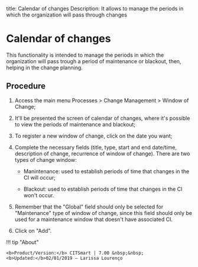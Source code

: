 title: Calendar of changes
Description: It allows to manage the periods in which the organization will pass through changes
# Calendar of changes

This functionality is intended to manage the periods in which the organization will pass trough a period of maintenance or blackout, then, helping in the change planning.

Procedure
------------

1.  Access the main menu Processes \>
    Change Management \> Window of Change;

2.  It'll be presented the screen of calendar of changes, where it's possible to view
    the periods of maintenance and blackout;

3.  To register a new window of change, click on the date you want;

4.  Complete the necessary fields (title, type, start and end date/time,
    description of change, recurrence of window of change).
    There are two types of change window:

    -   Manintenance: used to establish periods of time that changes in the
    CI will occur;

    -   Blackout: used to establish periods of time that changes in the CI
    won't occur.

5.  Remember that the "Global" field should only be selected for "Maintenance" type
    of window of change, since this field should only be used for a maintenance window
    that doesn't have associated CI.

6.  Click on "Add".

!!! tip "About"

    <b>Product/Version:</b> CITSmart | 7.00 &nbsp;&nbsp;
    <b>Updated:</b>02/01/2019 – Larissa Lourenço
